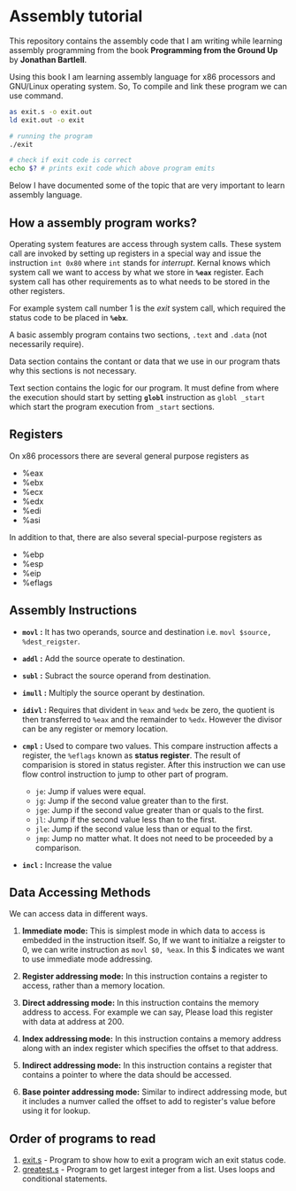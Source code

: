 # Assembly tutorial

This repository contains the assembly code that I am writing while learning assembly programming from the book **Programming from the Ground Up** by **Jonathan Bartlell**.

Using this book I am learning assembly language for x86 processors and GNU/Linux operating system. So, To compile and link these program we can use command.

```bash
as exit.s -o exit.out
ld exit.out -o exit

# running the program
./exit

# check if exit code is correct
echo $? # prints exit code which above program emits
```

Below I have documented some of the topic that are very important to learn assembly language.

## How a assembly program works?

Operating system features are access through system calls. These system call are invoked by setting up registers in a special way and issue the instruction `int 0x80` where `int` stands for _interrupt_. Kernal knows which system call we want to access by what we store in __`%eax`__ register. Each system call has other requirements as to what needs to be stored in the other registers.

For example system call number 1 is the _exit_ system call, which required the status code to be placed in __`%ebx`__.

A basic assembly program contains two sections, `.text` and `.data` (not necessarily require).

Data section contains the contant or data that we use in our program thats why this sections is not necessary. 

Text section contains the logic for our program. It must define from where the execution should start by setting __`globl`__ instruction as `globl _start` which start the program execution from `_start` sections.

## Registers

On x86 processors there are several general purpose registers as

- %eax
- %ebx
- %ecx
- %edx
- %edi
- %asi

In addition to that, there are also several special-purpose registers as

- %ebp
- %esp
- %eip
- %eflags

## Assembly Instructions

- __`movl` :__ It has two operands, source and destination i.e. `movl $source, %dest_reigster`.

- __`addl` :__ Add the source operate to destination.

- __`subl` :__ Subract the source operand from destination.

- __`imull` :__ Multiply the source operant by destination.

- __`idivl` :__ Requires that divident in `%eax` and `%edx` be zero, the quotient is then transferred to `%eax` and the remainder to `%edx`. However the divisor can be any register or memory location.

- __`cmpl` :__ Used to compare two values. This compare instruction affects a register, the `%eflags` known as __status register__. The result of comparision is stored in status register. After this instruction we can use flow control instruction to jump to other part of program.
  * `je`: Jump if values were equal.
  * `jg`: Jump if the second value greater than to the first.
  * `jge`: Jump if the second value greater than or quals to the first.
  * `jl`: Jump if the second value less than to the first.
  * `jle`: Jump if the second value less than or equal to the first.
  * `jmp`: Jump no matter what. It does not need to be proceeded by a comparison.
 
- __`incl` :__ Increase the value 

## Data Accessing Methods

We can access data in different ways.

1. __Immediate mode:__ This is simplest mode in which data to access is embedded in the instruction itself. So, If we want to initialze a reigster to 0, we can write instruction as `movl $0, %eax`. In this $ indicates we want to use immediate mode addressing.

2. __Register addressing mode:__ In this instruction contains a register to access, rather than a memory location.

3. __Direct addressing mode:__ In this instruction contains the memory address to access. For example we can say, Please load this register with data at address at 200.

4. __Index addressing mode:__ In this instruction contains a memory address along with an index register which specifies the offset to that address.

5. __Indirect addressing mode:__ In this instruction contains a register that contains a pointer to where the data should be accessed.

6. __Base pointer addressing mode:__ Similar to indirect addressing mode, but it includes a numver called the offset to add to register's value before using it for lookup.

## Order of programs to read

1. [exit.s](exit.s) - Program to show how to exit a program wich an exit status code.
2. [greatest.s](greatest.s) - Program to get largest integer from a list. Uses loops and conditional statements.
